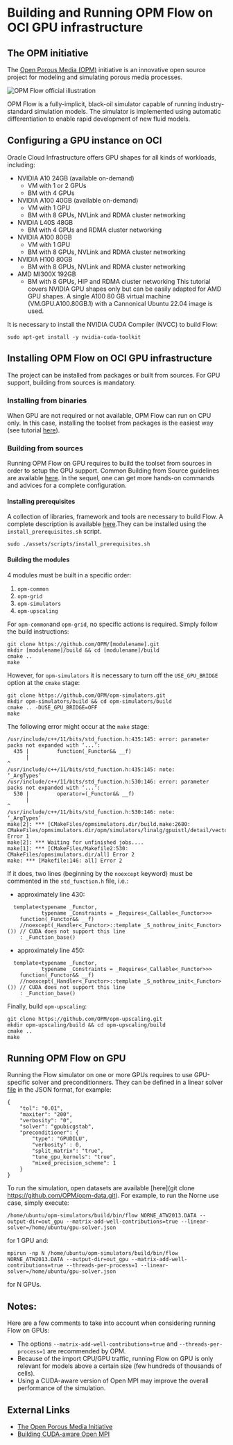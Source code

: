 # Building and Running OPM Flow on OCI GPU infrastructure

## The OPM initiative

The [Open Porous Media (OPM)](https://opm-project.org/) initiative is an innovative open source project for modeling and simulating porous media processes.

![OPM Flow official illustration](/assets/images/OPM-Flow.png)

OPM Flow is a fully-implicit, black-oil simulator capable of running industry-standard simulation models. The simulator is implemented using automatic differentiation to enable rapid development of new fluid models.

## Configuring a GPU instance on OCI

Oracle Cloud Infrastructure offers GPU shapes for all kinds of workloads, including:
- NVIDIA A10 24GB (available on-demand)
    - VM with 1 or 2 GPUs
    - BM with 4 GPUs
- NVIDIA A100 40GB (available on-demand)
    - VM with 1 GPU
    - BM with 8 GPUs, NVLink and RDMA cluster networking
- NVIDIA L40S 48GB
    - BM with 4 GPUs and RDMA cluster networking
- NVIDIA A100 80GB
    - VM with 1 GPU
    - BM with 8 GPUs, NVLink and RDMA cluster networking
- NVIDIA H100 80GB
    - BM with 8 GPUs, NVLink and RDMA cluster networking
- AMD MI300X 192GB
    - BM with 8 GPUs, HIP and RDMA cluster networking
This tutorial covers NVIDIA GPU shapes only but can be easily adapted for AMD GPU shapes. A single A100 80 GB virtual machine (VM.GPU.A100.80GB.1) with a Cannonical Ubuntu 22.04 image is used.

It is necessary to install the NVIDIA CUDA Compiler (NVCC) to build Flow:
```
sudo apt-get install -y nvidia-cuda-toolkit
```

## Installing OPM Flow on OCI GPU infrastructure

The project can be installed from packages or built from sources. For GPU support, building from sources is mandatory.

### Installing from binaries

When GPU are not required or not available, OPM Flow can run on CPU only. In this case, installing the toolset from packages is the easiest way (see tutorial [here](https://opm-project.org/?page_id=245)).

### Building from sources

Running OPM Flow on GPU requires to build the toolset from sources in order to setup the GPU support. Common Building from Source guidelines are available [here](https://opm-project.org/?page_id=231). In the sequel, one can get more hands-on commands and advices for a complete configuration.

#### Installing prerequisites

A collection of libraries, framework and tools are necessary to build Flow. A complete description is available [here](https://opm-project.org/?page_id=239).They can be installed using the `install_prerequisites.sh` script.
```
sudo ./assets/scripts/install_prerequisites.sh
```

#### Building the modules

4 modules must be built in a specific order:
1. `opm-common`
2. `opm-grid`
3. `opm-simulators`
4. `opm-upscaling`

For `opm-common`and `opm-grid`, no specific actions is required. Simply follow the build instructions:
```
git clone https://github.com/OPM/[modulename].git
mkdir [modulename]/build && cd [modulename]/build
cmake ..
make
```
However, for `opm-simulators` it is necessary to turn off the `USE_GPU_BRIDGE` option at the `cmake` stage:
```
git clone https://github.com/OPM/opm-simulators.git
mkdir opm-simulators/build && cd opm-simulators/build
cmake .. -DUSE_GPU_BRIDGE=OFF
make
```
The following error might occur at the `make` stage:
```
/usr/include/c++/11/bits/std_function.h:435:145: error: parameter packs not expanded with ‘...’:
  435 |         function(_Functor&& __f)
      |                                                                                                                                                 ^
/usr/include/c++/11/bits/std_function.h:435:145: note:         ‘_ArgTypes’
/usr/include/c++/11/bits/std_function.h:530:146: error: parameter packs not expanded with ‘...’:
  530 |         operator=(_Functor&& __f)
      |                                                                                                                                                  ^
/usr/include/c++/11/bits/std_function.h:530:146: note:         ‘_ArgTypes’
make[2]: *** [CMakeFiles/opmsimulators.dir/build.make:2680: CMakeFiles/opmsimulators.dir/opm/simulators/linalg/gpuistl/detail/vector_operations.cu.o] Error 1
make[2]: *** Waiting for unfinished jobs....
make[1]: *** [CMakeFiles/Makefile2:530: CMakeFiles/opmsimulators.dir/all] Error 2
make: *** [Makefile:146: all] Error 2
```
If it does, two lines (beginning by the `noexcept` keyword) must be commented in the `std_function.h` file, i.e.:
- approximately line 430:
```
  template<typename _Functor,
           typename _Constraints = _Requires<_Callable<_Functor>>>
    function(_Functor&& __f)
    //noexcept(_Handler<_Functor>::template _S_nothrow_init<_Functor>()) // CUDA does not support this line
    : _Function_base()

```
- approximately line 450:
```
  template<typename _Functor,
           typename _Constraints = _Requires<_Callable<_Functor>>>
    function(_Functor&& __f)
    //noexcept(_Handler<_Functor>::template _S_nothrow_init<_Functor>()) // CUDA does not support this line
    : _Function_base()

```
Finally, build `opm-upscaling`:
```
git clone https://github.com/OPM/opm-upscaling.git
mkdir opm-upscaling/build && cd opm-upscaling/build
cmake ..
make
```

## Running OPM Flow on GPU

Running the Flow simulator on one or more GPUs requires to use GPU-specific solver and preconditionners. They can be defined in a linear solver [file](/assets/scripts/gpu-solver.json) in the JSON format, for example:
```
{
    "tol": "0.01",
    "maxiter": "200",
    "verbosity": "0",
    "solver": "gpubicgstab",
    "preconditioner": {
        "type": "GPUDILU",
        "verbosity" : 0,
        "split_matrix": "true",
        "tune_gpu_kernels": "true",
        "mixed_precision_scheme": 1
    }
}
```
To run the simulation, open datasets are available [here](git clone https://github.com/OPM/opm-data.git). For example, to run the Norne use case, simply execute:
```
/home/ubuntu/opm-simulators/build/bin/flow NORNE_ATW2013.DATA --output-dir=out_gpu --matrix-add-well-contributions=true --linear-solver=/home/ubuntu/gpu-solver.json
```
for 1 GPU and:
```
mpirun -np N /home/ubuntu/opm-simulators/build/bin/flow NORNE_ATW2013.DATA --output-dir=out_gpu --matrix-add-well-contributions=true --threads-per-process=1 --linear-solver=/home/ubuntu/gpu-solver.json
```
for N GPUs.

## Notes:

Here are a few comments to take into account when considering running Flow on GPUs:
* The options `--matrix-add-well-contributions=true` and `--threads-per-process=1` are recommended by OPM.
* Because of the import CPU/GPU traffic, running Flow on GPU is only relevant for models above a certain size (few hundreds of thousands of cells).
* Using a CUDA-aware version of Open MPI may improve the overall performance of the simulation.

## External Links

* [The Open Porous Media Initiative](https://opm-project.org/)
* [Building CUDA-aware Open MPI](https://www.open-mpi.org/faq/?category=buildcuda)